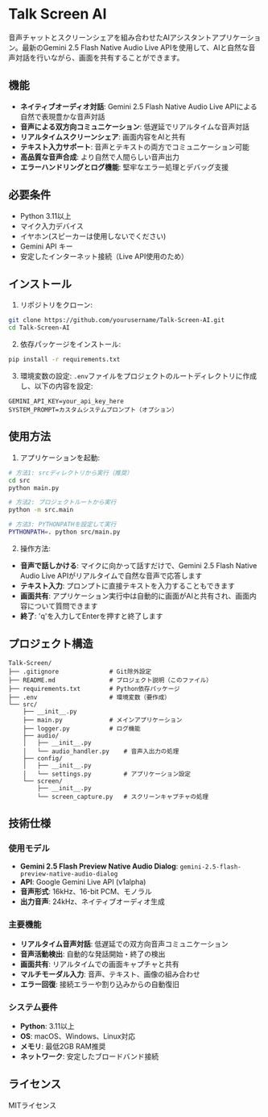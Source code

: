 # Talk Screen AI

音声チャットとスクリーンシェアを組み合わせたAIアシスタントアプリケーション。最新のGemini 2.5 Flash Native Audio Live APIを使用して、AIと自然な音声対話を行いながら、画面を共有することができます。

## 機能

- **ネイティブオーディオ対話**: Gemini 2.5 Flash Native Audio Live APIによる自然で表現豊かな音声対話
- **音声による双方向コミュニケーション**: 低遅延でリアルタイムな音声対話
- **リアルタイムスクリーンシェア**: 画面内容をAIと共有
- **テキスト入力サポート**: 音声とテキストの両方でコミュニケーション可能
- **高品質な音声合成**: より自然で人間らしい音声出力
- **エラーハンドリングとログ機能**: 堅牢なエラー処理とデバッグ支援

## 必要条件

- Python 3.11以上
- マイク入力デバイス
- イヤホン(スピーカーは使用しないでください)
- Gemini API キー
- 安定したインターネット接続（Live API使用のため）

## インストール

1. リポジトリをクローン:
```bash
git clone https://github.com/yourusername/Talk-Screen-AI.git
cd Talk-Screen-AI
```

2. 依存パッケージをインストール:
```bash
pip install -r requirements.txt
```

3. 環境変数の設定:
`.env`ファイルをプロジェクトのルートディレクトリに作成し、以下の内容を設定:
```
GEMINI_API_KEY=your_api_key_here
SYSTEM_PROMPT=カスタムシステムプロンプト（オプション）
```

## 使用方法

1. アプリケーションを起動:
```bash
# 方法1: srcディレクトリから実行（推奨）
cd src
python main.py

# 方法2: プロジェクトルートから実行
python -m src.main

# 方法3: PYTHONPATHを設定して実行
PYTHONPATH=. python src/main.py
```

2. 操作方法:
- **音声で話しかける**: マイクに向かって話すだけで、Gemini 2.5 Flash Native Audio Live APIがリアルタイムで自然な音声で応答します
- **テキスト入力**: プロンプトに直接テキストを入力することもできます
- **画面共有**: アプリケーション実行中は自動的に画面がAIと共有され、画面内容について質問できます
- **終了**: 'q'を入力してEnterを押すと終了します

## プロジェクト構造

```
Talk-Screen/
├── .gitignore              # Git除外設定
├── README.md               # プロジェクト説明（このファイル）
├── requirements.txt        # Python依存パッケージ
├── .env                    # 環境変数（要作成）
└── src/
    ├── __init__.py
    ├── main.py             # メインアプリケーション
    ├── logger.py           # ログ機能
    ├── audio/
    │   ├── __init__.py
    │   └── audio_handler.py    # 音声入出力の処理
    ├── config/
    │   ├── __init__.py
    │   └── settings.py         # アプリケーション設定
    └── screen/
        ├── __init__.py
        └── screen_capture.py   # スクリーンキャプチャの処理
```

## 技術仕様

### 使用モデル
- **Gemini 2.5 Flash Preview Native Audio Dialog**: `gemini-2.5-flash-preview-native-audio-dialog`
- **API**: Google Gemini Live API (v1alpha)
- **音声形式**: 16kHz、16-bit PCM、モノラル
- **出力音声**: 24kHz、ネイティブオーディオ生成

### 主要機能
- **リアルタイム音声対話**: 低遅延での双方向音声コミュニケーション
- **音声活動検出**: 自動的な発話開始・終了の検出
- **画面共有**: リアルタイムでの画面キャプチャと共有
- **マルチモーダル入力**: 音声、テキスト、画像の組み合わせ
- **エラー回復**: 接続エラーや割り込みからの自動復旧

### システム要件
- **Python**: 3.11以上
- **OS**: macOS、Windows、Linux対応
- **メモリ**: 最低2GB RAM推奨
- **ネットワーク**: 安定したブロードバンド接続

## ライセンス

MITライセンス
